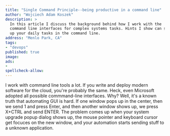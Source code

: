 ```yaml
---
title: "Single Command Principle--being productive in a command line"
author: "Wojciech Adam Koszek"
description: >
  In this article I discuss the background behind how I work with the
  command line interfaces for complex systems tasks. Hints I show can speed
  up your daily tasks in the command line.
address: "Menlo Park, CA"
tags:
- "devops"
published: true
image: 
ads:
-
spellcheck-allow:
---
```


I work with command line tools a lot.
If you write and deploy modern software for the cloud, you're probably the
same.
Heck, even Microsoft adopted all possible commmand-line interfaces.
Why? Well, it's a known truth that automating GUI is hard. If one window pops
up in the center, then we send 1 and press Enter, and then another window
shows up, we press X+CTRL and send ENTER. The problem comes up when your
system upgrade popup dialog shows up, the mouse pointer and keyboard cursor
get focuces on the new window, and your automation starts sending stuff to a
unknown application.

